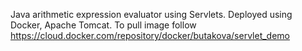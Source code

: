 Java arithmetic expression evaluator using Servlets.
Deployed  using Docker, Apache Tomcat.
To pull image follow https://cloud.docker.com/repository/docker/butakova/servlet_demo

